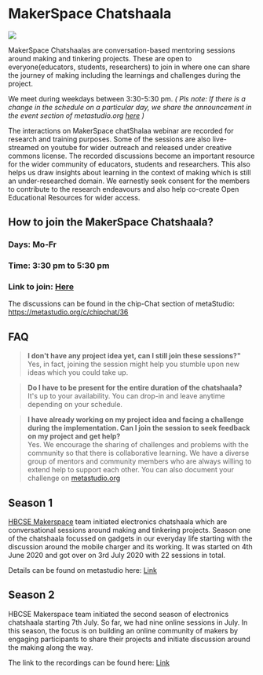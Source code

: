 # MakerSpace Chatshaala

![](https://metastudio.org/uploads/default/original/2X/7/70eb00cb3d493ca75ad44df779c7497b4a737e0b.png)

MakerSpace Chatshaalas are conversation-based mentoring sessions around making and tinkering projects. These are open to everyone(educators, students, researchers) to join in where one can share the journey of making including the learnings and challenges during the project. 

We meet during weekdays between 3:30-5:30 pm. _( Pls note: If there is a change in the schedule on a particular day, we share the announcement in the event section of metastudio.org [here](https://metastudio.org/c/events/15) )_

The interactions on MakerSpace chatShalaa webinar are recorded for research and training purposes. Some of the sessions are also live-streamed on youtube for wider outreach and released under creative commons license. The recorded discussions become an important resource for the wider community of educators, students and researchers. This also helps us draw insights about learning in the context of making which is still an under-researched domain. We earnestly seek consent for the members to contribute to the research endeavours and also help co-create Open Educational Resources for wider access. 

## How to join the MakerSpace Chatshaala?

### Days: Mo-Fr
### Time: 3:30 pm to 5:30 pm
### Link to join: [Here](https://webinar.hbcse.tifr.res.in/b/rs7-7hj-une)

The discussions can be found in the chip-Chat section of metaStudio: https://metastudio.org/c/chipchat/36

## FAQ

>**I don't have any project idea yet, can I still join these sessions?"**  
> Yes, in fact, joining the session might help you stumble upon new ideas which you could take up.

>**Do I have to be present for the entire duration of the chatshaala?**  
> It's up to your availability. You can drop-in and leave anytime depending on your schedule.

>**I have already working on my project idea and facing a challenge during the implementation. Can I join the session to seek feedback on my project and get help?**  
> Yes. We encourage the sharing of challenges and problems with the community so that there is collaborative learning. We have a diverse group of mentors and community members who are always willing to extend help to support each other. You can also document your challenge on [metastudio.org](https://metastudio.org/)



## Season 1

[HBCSE Makerspace](https://www.gnowledge.org/projects/makerspace.html) team initiated electronics chatshaala which are conversational sessions around making and tinkering projects. Season one of the chatshaala focussed on gadgets in our everyday life starting with the discussion around the mobile charger and its working. It was started on 4th June 2020 and got over on 3rd July 2020 with 22 sessions in total.

Details can be found on metastudio here: [Link](https://metastudio.org/search?q=maker-chatshaala) 

## Season 2

HBCSE Makerspace team initiated the second season of electronics chatshaala starting 7th July. So far, we had nine online sessions in July. In this season, the focus is on building an online community of makers by engaging participants to share their projects and initiate discussion around the making along the way.

The link to the recordings can be found here: [Link](https://metastudio.org/t/season-2-chatshaala-with-electronics/4224) 

